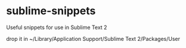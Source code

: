 sublime-snippets
================

Useful snippets for use in Sublime Text 2

drop it in ~/Library/Application Support/Sublime Text 2/Packages/User
